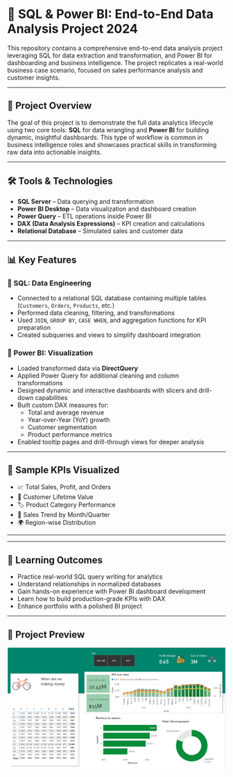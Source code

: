 # 🚀 SQL & Power BI: End-to-End Data Analysis Project 2024

This repository contains a comprehensive end-to-end data analysis project leveraging SQL for data extraction and transformation, and Power BI for dashboarding and business intelligence. The project replicates a real-world business case scenario, focused on sales performance analysis and customer insights.

---

## 📌 Project Overview

The goal of this project is to demonstrate the full data analytics lifecycle using two core tools: **SQL** for data wrangling and **Power BI** for building dynamic, insightful dashboards. This type of workflow is common in business intelligence roles and showcases practical skills in transforming raw data into actionable insights.

---

## 🛠️ Tools & Technologies

- **SQL Server** – Data querying and transformation  
- **Power BI Desktop** – Data visualization and dashboard creation  
- **Power Query** – ETL operations inside Power BI  
- **DAX (Data Analysis Expressions)** – KPI creation and calculations  
- **Relational Database** – Simulated sales and customer data

---

## 📊 Key Features

### 🔹 SQL: Data Engineering

- Connected to a relational SQL database containing multiple tables (`Customers`, `Orders`, `Products`, etc.)
- Performed data cleaning, filtering, and transformations
- Used `JOIN`, `GROUP BY`, `CASE WHEN`, and aggregation functions for KPI preparation
- Created subqueries and views to simplify dashboard integration

### 🔹 Power BI: Visualization

- Loaded transformed data via **DirectQuery**
- Applied Power Query for additional cleaning and column transformations
- Designed dynamic and interactive dashboards with slicers and drill-down capabilities
- Built custom DAX measures for:
  - Total and average revenue
  - Year-over-Year (YoY) growth
  - Customer segmentation
  - Product performance metrics
- Enabled tooltip pages and drill-through views for deeper analysis

---

## 🧩 Sample KPIs Visualized

- 📈 Total Sales, Profit, and Orders
- 👤 Customer Lifetime Value
- 🏷️ Product Category Performance
- 📅 Sales Trend by Month/Quarter
- 🌍 Region-wise Distribution

---
---

## 🎯 Learning Outcomes

- Practice real-world SQL query writing for analytics
- Understand relationships in normalized databases
- Gain hands-on experience with Power BI dashboard development
- Learn how to build production-grade KPIs with DAX
- Enhance portfolio with a polished BI project

---
## 📸 Project Preview

![Dashboard Preview](images/image.png)